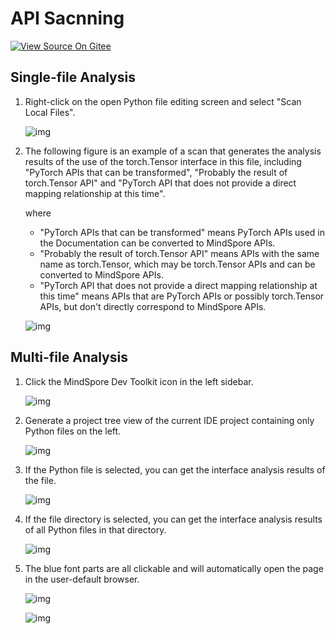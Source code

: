 # API Sacnning

[![View Source On Gitee](https://mindspore-website.obs.cn-north-4.myhuaweicloud.com/website-images/r2.1/resource/_static/logo_source_en.png)](https://gitee.com/mindspore/docs/blob/r2.1/docs/devtoolkit/docs/source_en/VSCode_api_scan.md)

## Single-file Analysis

1. Right-click on the open Python file editing screen and select "Scan Local Files".

   ![img](https://mindspore-website.obs.cn-north-4.myhuaweicloud.com/website-images/r2.1/docs/devtoolkit/docs/source_zh_cn/images/clip_image116.jpg)

2. The following figure is an example of a scan that generates the analysis results of the use of the torch.Tensor interface in this file, including "PyTorch APIs that can be transformed", "Probably the result of torch.Tensor API" and "PyTorch API that does not provide a direct mapping relationship at this time".

   where

   - "PyTorch APIs that can be transformed" means PyTorch APIs used in the Documentation can be converted to MindSpore APIs.
   - "Probably the result of torch.Tensor API" means APIs with the same name as torch.Tensor, which may be torch.Tensor APIs and can be converted to MindSpore APIs.
   - "PyTorch API that does not provide a direct mapping relationship at this time" means APIs that are PyTorch APIs or possibly torch.Tensor APIs, but don't directly correspond to MindSpore APIs.

   ![img](https://mindspore-website.obs.cn-north-4.myhuaweicloud.com/website-images/r2.1/docs/devtoolkit/docs/source_zh_cn/images/clip_image117.jpg)

## Multi-file Analysis

1. Click the MindSpore Dev Toolkit icon in the left sidebar.

   ![img](https://mindspore-website.obs.cn-north-4.myhuaweicloud.com/website-images/r2.1/docs/devtoolkit/docs/source_zh_cn/images/clip_image118.jpg)

2. Generate a project tree view of the current IDE project containing only Python files on the left.

   ![img](https://mindspore-website.obs.cn-north-4.myhuaweicloud.com/website-images/r2.1/docs/devtoolkit/docs/source_zh_cn/images/clip_image119.jpg)

3. If the Python file is selected, you can get the interface analysis results of the file.

   ![img](https://mindspore-website.obs.cn-north-4.myhuaweicloud.com/website-images/r2.1/docs/devtoolkit/docs/source_zh_cn/images/clip_image120.jpg)

4. If the file directory is selected, you can get the interface analysis results of all Python files in that directory.

   ![img](https://mindspore-website.obs.cn-north-4.myhuaweicloud.com/website-images/r2.1/docs/devtoolkit/docs/source_zh_cn/images/clip_image121.jpg)

5. The blue font parts are all clickable and will automatically open the page in the user-default browser.

   ![img](https://mindspore-website.obs.cn-north-4.myhuaweicloud.com/website-images/r2.1/docs/devtoolkit/docs/source_zh_cn/images/clip_image122.jpg)

   ![img](https://mindspore-website.obs.cn-north-4.myhuaweicloud.com/website-images/r2.1/docs/devtoolkit/docs/source_zh_cn/images/clip_image123.jpg)
